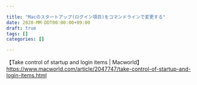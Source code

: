 ```yaml
---

title: "Macのスタートアップ(ログイン項目)をコマンドラインで変更する"
date: 2020-MM-DDT00:00:00+09:00
draft: true
tags: []
categories: []

---
```



【Take control of startup and login items | Macworld】
https://www.macworld.com/article/2047747/take-control-of-startup-and-login-items.html


